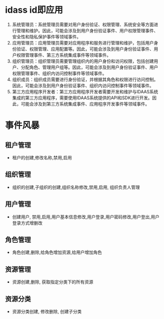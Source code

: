# idass id即应用
1. 系统管理员：系统管理员需要对用户身份验证、权限管理、系统安全等方面进行管理和维护。因此，可能会涉及到用户身份验证事件、用户权限管理事件、安全性和隐私保护事件等领域事件。
2. 应用管理员：应用管理员需要对应用程序和服务进行管理和维护，包括用户身份验证、权限管理、应用配置等。因此，可能会涉及到用户身份验证事件、用户权限管理事件、第三方系统集成事件等领域事件。
3. 组织管理员：组织管理员需要管理组织内的用户身份和访问权限，包括创建用户、分配角色、管理用户组等。因此，可能会涉及到用户身份验证事件、用户权限管理事件、组织内访问控制事件等领域事件。
4. 组织成员：组织成员需要进行身份验证，并根据其角色和权限进行访问控制。因此，可能会涉及到用户身份验证事件、组织内访问控制事件等领域事件。
5. 第三方应用程序开发者：第三方应用程序开发者需要开发和维护与IDAAS系统集成的第三方应用程序，需要使用IDAAS系统提供的API和SDK进行开发。因此，可能会涉及到第三方系统集成事件、应用程序开发事件等领域事件。

# 事件风暴
## 租户管理
- 租户的创建,修改名称,禁用,启用
## 组织管理
- 组织的创建,子组织的创建,组织名称修改,禁用,启用, 组织负责人管理
## 用户管理
- 创建用户, 禁用,启用,用户基本信息修改,用户登录,用户密码修改,用户登出,用户登录方式增删改
## 角色管理
- 角色创建,删除,给角色增加资源,给用户增加角色
## 资源管理
- 资源创建,删除, 获取指定分类下的所有资源
## 资源分类
- 资源分类创建, 修改删除, 创建子分类